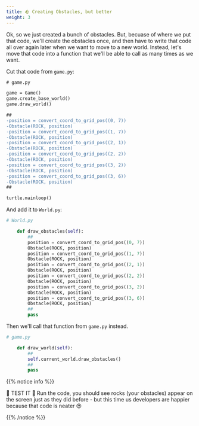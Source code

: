 ```yaml
---
title: 🪨 Creating Obstacles, but better
weight: 3
---
```


Ok, so we just created a bunch of obstacles.
But, becuase of where we put that code, we'll create the obstacles once, and then have to write that code all over again later when we want to move to a new world.
Instead, let's move that code into a function that we'll be able to call as many times as we want.

Cut that code from `game.py`:

```diff
# game.py

game = Game()
game.create_base_world()
game.draw_world()

##
-position = convert_coord_to_grid_pos((0, 7))
-Obstacle(ROCK, position)
-position = convert_coord_to_grid_pos((1, 7))
-Obstacle(ROCK, position)
-position = convert_coord_to_grid_pos((2, 1))
-Obstacle(ROCK, position)
-position = convert_coord_to_grid_pos((2, 2))
-Obstacle(ROCK, position)
-position = convert_coord_to_grid_pos((3, 2))
-Obstacle(ROCK, position)
-position = convert_coord_to_grid_pos((3, 6))
-Obstacle(ROCK, position)
##

turtle.mainloop()
```

And add it to `World.py`:

```python
# World.py

    def draw_obstacles(self):
        ##
        position = convert_coord_to_grid_pos((0, 7))
        Obstacle(ROCK, position)
        position = convert_coord_to_grid_pos((1, 7))
        Obstacle(ROCK, position)
        position = convert_coord_to_grid_pos((2, 1))
        Obstacle(ROCK, position)
        position = convert_coord_to_grid_pos((2, 2))
        Obstacle(ROCK, position)
        position = convert_coord_to_grid_pos((3, 2))
        Obstacle(ROCK, position)
        position = convert_coord_to_grid_pos((3, 6))
        Obstacle(ROCK, position)
        ##
        pass

```

Then we'll call that function from `game.py` instead.

```python
# game.py

    def draw_world(self):
        ##
        self.current_world.draw_obstacles()
        ##
        pass
```

{{% notice info %}}

🚨 TEST IT 🚨
Run the code, you should see rocks (your obstacles) appear on the screen just as they did before - but this time us developers are happier because that code is neater 😍

{{% /notice %}}
